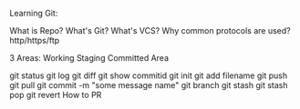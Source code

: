 Learning Git:

What is Repo?
What's Git?
What's VCS?
Why common protocols are used? http/https/ftp

3 Areas:
Working
Staging
Committed Area

git status
git log
git diff
git show commitid
git init
git add filename
git push
git pull
git commit -m "some message name"
git branch
git stash
git stash pop
git revert 
How to PR

